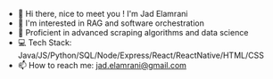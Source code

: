 - 👋 Hi there, nice to meet you ! I'm Jad Elamrani
- 👀 I'm interested in RAG and software orchestration
- 🌱 Proficient in advanced scraping algorithms and data science
- 💻 Tech Stack: Java/JS/Python/SQL/Node/Express/React/ReactNative/HTML/CSS
- 📫 How to reach me: jad.elamrani@gmail.com
